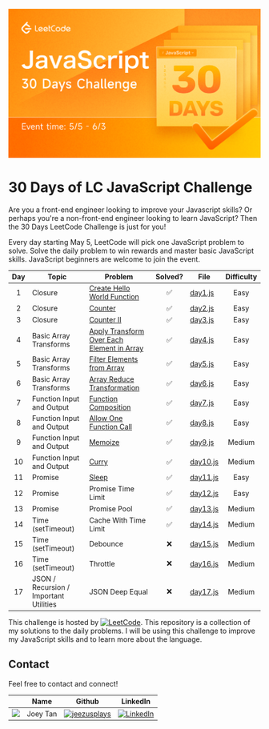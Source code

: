 [![LeetCode Challenge]](https://leetcode.com/discuss/study-guide/3458761/day-1-30-days-of-lc-javascript-challenge)

# 30 Days of LC JavaScript Challenge
Are you a front-end engineer looking to improve your Javascript skills? Or perhaps you're a non-front-end engineer looking to learn JavaScript? Then the 30 Days LeetCode Challenge is just for you!

Every day starting May 5, LeetCode will pick one JavaScript problem to solve. Solve the daily problem to win rewards and master basic JavaScript skills. JavaScript beginners are welcome to join the event.

<!-- Not Solved emoji `:x:`
Solved emoji `:white_check_mark:` -->
| Day | Topic | Problem | Solved? | File | Difficulty |
| :---: | ----- | ------- | :-------: | ------- | :--------: |
| 1 | Closure | [Create Hello World Function] | :white_check_mark: | [day1.js] | Easy |
| 2 | Closure | [Counter] | :white_check_mark: | [day2.js] | Easy |
| 3 | Closure | [Counter II] | :white_check_mark: | [day3.js] | Easy |
| 4 | Basic Array Transforms | [Apply Transform Over Each Element in Array] | :white_check_mark: | [day4.js] | Easy |
| 5 | Basic Array Transforms | [Filter Elements from Array] | :white_check_mark: | [day5.js] | Easy |
| 6 | Basic Array Transforms | [Array Reduce Transformation] | :white_check_mark: | [day6.js] | Easy |
| 7 | Function Input and Output | [Function Composition] | :white_check_mark: | [day7.js] | Easy |
| 8 | Function Input and Output | [Allow One Function Call] | :white_check_mark: | [day8.js] | Easy |
| 9 | Function Input and Output | [Memoize] | :white_check_mark: | [day9.js] | Medium |
| 10 | Function Input and Output | [Curry] | :white_check_mark: | [day10.js] | Medium |
| 11 | Promise | [Sleep] | :white_check_mark: | [day11.js] | Easy |
| 12 | Promise | Promise Time Limit | :white_check_mark: | [day12.js] | Easy |
| 13 | Promise | Promise Pool | :white_check_mark: | [day13.js] | Medium |
| 14 | Time (setTimeout) | Cache With Time Limit | :white_check_mark: | [day14.js] | Medium |
| 15 | Time (setTimeout) | Debounce | :x: | [day15.js] | Medium |
| 16 | Time (setTimeout) | Throttle | :x: | [day16.js] | Medium |
| 17 | JSON / Recursion / Important Utilities | JSON Deep Equal | :x: | [day17.js] | Medium |

This challenge is hosted by [![LeetCode]](https://leetcode.com/). This repository is a collection of my solutions to the daily problems. I will be using this challenge to improve my JavaScript skills and to learn more about the language.

## Contact
Feel free to contact and connect!

|| Name | Github | LinkedIn |
|-----------| ----------- | ----------- | ----------- |
|<img src="https://avatars.githubusercontent.com/u/68149788?v=4" width="100"></img>|Joey Tan|[![jeezusplays](https://img.shields.io/badge/GitHub-181717.svg?style=for-the-badge&logo=GitHub&logoColor=white)](https://github.com/jeezusplays)|[![LinkedIn](https://img.shields.io/badge/LinkedIn-0A66C2.svg?style=for-the-badge&logo=LinkedIn&logoColor=white)](https://linkedin.com/in/joey-tan-zuyi)|

[LeetCode Challenge]: assets/lc-challenge.png
[LeetCode]: https://img.shields.io/badge/LeetCode-FFA116.svg?style=for-the-badge&logo=LeetCode&logoColor=white

[Create Hello World Function]: https://leetcode.com/problems/create-hello-world-function/
[Counter]: https://leetcode.com/problems/counter/
[Counter II]: https://leetcode.com/problems/counter-ii/
[Apply Transform Over Each Element in Array]: https://leetcode.com/problems/apply-transform-over-each-element-in-array/
[Filter Elements from Array]: https://leetcode.com/problems/filter-elements-from-array/
[Array Reduce Transformation]: https://leetcode.com/problems/array-reduce-transformation/
[Function Composition]: https://leetcode.com/problems/function-composition/
[Allow One Function Call]: https://leetcode.com/problems/allow-one-function-call/
[Memoize]: https://leetcode.com/problems/memoize/
[Curry]: https://leetcode.com/problems/curry/
[Sleep]: https://leetcode.com/problems/sleep/
[Promise Time Limit]: https://leetcode.com/problems/promise-time-limit/
[Promise Pool]: https://leetcode.com/problems/promise-pool/
[Cache With Time Limit]: https://leetcode.com/problems/cache-with-time-limit/
[Debounce]: https://leetcode.com/problems/debounce/
[Throttle]: https://leetcode.com/problems/throttle/
[JSON Deep Equal]: https://leetcode.com/problems/json-deep-equal/

[day1.js]: challenges/day1.js
[day2.js]: challenges/day2.js
[day3.js]: challenges/day3.js
[day4.js]: challenges/day4.js
[day5.js]: challenges/day5.js
[day6.js]: challenges/day6.js
[day7.js]: challenges/day7.js
[day8.js]: challenges/day8.js
[day9.js]: challenges/day9.js
[day10.js]: challenges/day10.js
[day11.js]: challenges/day11.js
[day12.js]: challenges/day12.js
[day13.js]: challenges/day13.js
[day14.js]: challenges/day14.js
[day15.js]: challenges/day15.js
[day16.js]: challenges/day16.js
[day17.js]: challenges/day17.js
[day18.js]: challenges/day18.js
[day19.js]: challenges/day19.js
[day20.js]: challenges/day20.js
[day21.js]: challenges/day21.js
[day22.js]: challenges/day22.js
[day23.js]: challenges/day23.js
[day24.js]: challenges/day24.js
[day25.js]: challenges/day25.js
[day26.js]: challenges/day26.js
[day27.js]: challenges/day27.js
[day28.js]: challenges/day28.js
[day29.js]: challenges/day29.js
[day30.js]: challenges/day30.js


